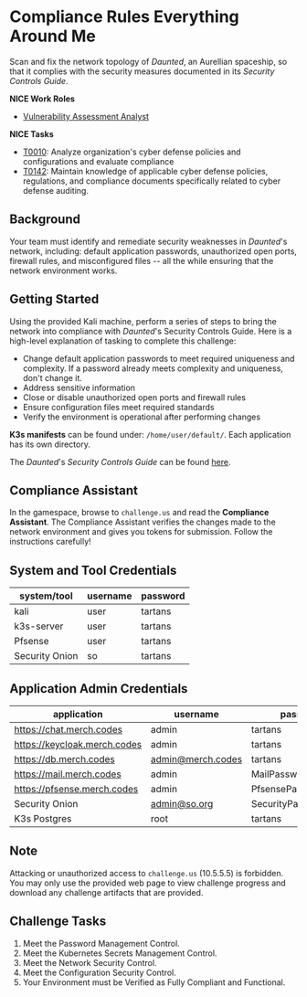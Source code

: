 # Compliance Rules Everything Around Me

Scan and fix the network topology of *Daunted*, an Aurellian spaceship, so that it complies with the security measures documented in its *Security Controls Guide*. 

**NICE Work Roles**

- [Vulnerability Assessment Analyst](https://niccs.cisa.gov/workforce-development/nice-framework/)

**NICE Tasks**
- [T0010](https://niccs.cisa.gov/workforce-development/nice-framework/): Analyze organization's cyber defense policies and configurations and evaluate compliance 
- [T0142](https://niccs.cisa.gov/workforce-development/nice-framework/): Maintain knowledge of applicable cyber defense policies, regulations, and compliance documents specifically related to cyber defense auditing.

<!-- cut -->

## Background

Your team must identify and remediate security weaknesses in *Daunted*'s network, including: default application passwords, unauthorized open ports, firewall rules, and misconfigured files -- all the while ensuring that the network environment works.

## Getting Started

Using the provided Kali machine, perform a series of steps to bring the network into compliance with *Daunted*'s Security Controls Guide. Here is a high-level explanation of tasking to complete this challenge: 

- Change default application passwords to meet required uniqueness and complexity. If a password already meets complexity and uniqueness, don't change it. 
- Address sensitive information
- Close or disable unauthorized open ports and firewall rules
- Ensure configuration files meet required standards
- Verify the environment is operational after performing changes

**K3s manifests** can be found under: `/home/user/default/`. Each application has its own directory. 

The *Daunted*'s *Security Controls Guide* can be found [here](./challenge/SecurityGuide.pdf). 

## Compliance Assistant

In the gamespace, browse to `challenge.us` and read the **Compliance Assistant**. The Compliance Assistant verifies the changes made to the network environment and gives you tokens for submission. Follow the instructions carefully!

## System and Tool Credentials

|system/tool|username|password|
|-----------|--------|--------|
|kali|user|tartans|
|k3s-server|user|tartans|
|Pfsense|user|tartans|
|Security Onion|so|tartans|

## Application Admin Credentials

|application|username|password|
|-----------|--------|--------|
|https://chat.merch.codes|admin|tartans|
|https://keycloak.merch.codes|admin|tartans|
|https://db.merch.codes|admin@merch.codes|tartans|
|https://mail.merch.codes|admin|MailPassword123-|
|https://pfsense.merch.codes|admin|PfsensePassword123-|
|Security Onion|admin@so.org|SecurityPassword123-|
|K3s Postgres|root|tartans|

## Note

Attacking or unauthorized access to `challenge.us` (10.5.5.5) is forbidden. You may only use the provided web page to view challenge progress and download any challenge artifacts that are provided.

## Challenge Tasks

1. Meet the Password Management Control.
2. Meet the Kubernetes Secrets Management Control.
3. Meet the Network Security Control.
4. Meet the Configuration Security Control.
5. Your Environment must be Verified as Fully Compliant and Functional.
